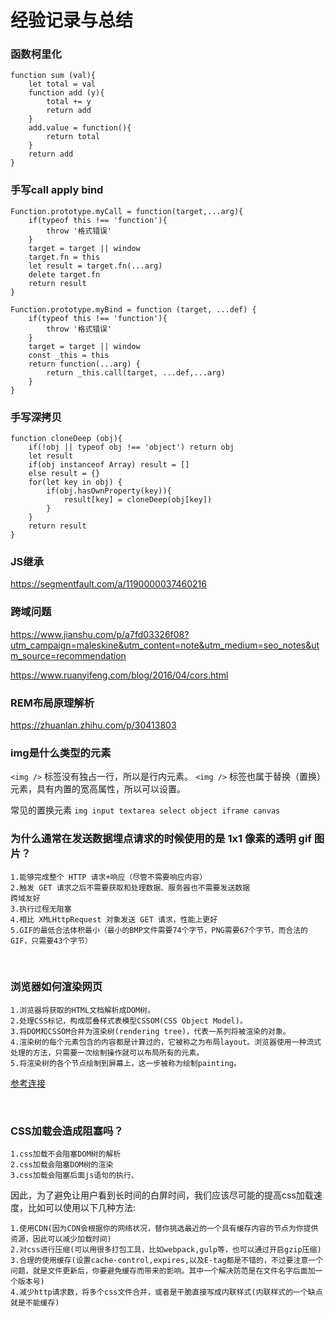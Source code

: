 # 经验记录与总结


### 函数柯里化

```
function sum (val){
    let total = val 
    function add (y){
        total += y
        return add 
    }
    add.value = function(){
        return total 
    }
    return add 
}
```


### 手写call apply bind 

```
Function.prototype.myCall = function(target,...arg){
    if(typeof this !== 'function'){
        throw '格式错误'
    }
    target = target || window 
    target.fn = this 
    let result = target.fn(...arg)
    delete target.fn
    return result 
}
```
```
Function.prototype.myBind = function (target, ...def) {
    if(typeof this !== 'function'){
        throw '格式错误'
    }
    target = target || window 
    const _this = this 
    return function(...arg) {
        return _this.call(target, ...def,...arg)
    }
}
```

### 手写深拷贝

```
function cloneDeep (obj){
    if(!obj || typeof obj !== 'object') return obj 
    let result 
    if(obj instanceof Array) result = []
    else result = {}
    for(let key in obj) {
        if(obj.hasOwnProperty(key)){
            result[key] = cloneDeep(obj[key])
        }
    }
    return result
}
```

### JS继承

https://segmentfault.com/a/1190000037460216
### 跨域问题

https://www.jianshu.com/p/a7fd03326f08?utm_campaign=maleskine&utm_content=note&utm_medium=seo_notes&utm_source=recommendation

https://www.ruanyifeng.com/blog/2016/04/cors.html
### REM布局原理解析

https://zhuanlan.zhihu.com/p/30413803

### img是什么类型的元素

`<img />` 标签没有独占一行，所以是行内元素。
`<img />` 标签也属于替换（置换）元素，具有内置的宽高属性，所以可以设置。

常见的置换元素
`img
input
textarea
select
object
iframe
canvas
`
### 为什么通常在发送数据埋点请求的时候使用的是 1x1 像素的透明 gif 图片？

```
1.能够完成整个 HTTP 请求+响应（尽管不需要响应内容）
2.触发 GET 请求之后不需要获取和处理数据、服务器也不需要发送数据
跨域友好
3.执行过程无阻塞
4.相比 XMLHttpRequest 对象发送 GET 请求，性能上更好
5.GIF的最低合法体积最小（最小的BMP文件需要74个字节，PNG需要67个字节，而合法的GIF，只需要43个字节）
```


<br>


### 浏览器如何渲染网页

```
1.浏览器将获取的HTML文档解析成DOM树。
2.处理CSS标记，构成层叠样式表模型CSSOM(CSS Object Model)。
3.将DOM和CSSOM合并为渲染树(rendering tree)，代表一系列将被渲染的对象。
4.渲染树的每个元素包含的内容都是计算过的，它被称之为布局layout。浏览器使用一种流式处理的方法，只需要一次绘制操作就可以布局所有的元素。
5.将渲染树的各个节点绘制到屏幕上，这一步被称为绘制painting。
```

 [参考连接](https://www.jianshu.com/p/e6252dc9be32_)


<br>

### CSS加载会造成阻塞吗？


```
1.css加载不会阻塞DOM树的解析
2.css加载会阻塞DOM树的渲染
3.css加载会阻塞后面js语句的执行、
```
因此，为了避免让用户看到长时间的白屏时间，我们应该尽可能的提高css加载速度，比如可以使用以下几种方法:
```
1.使用CDN(因为CDN会根据你的网络状况，替你挑选最近的一个具有缓存内容的节点为你提供资源，因此可以减少加载时间)
2.对css进行压缩(可以用很多打包工具，比如webpack,gulp等，也可以通过开启gzip压缩)
3.合理的使用缓存(设置cache-control,expires,以及E-tag都是不错的，不过要注意一个问题，就是文件更新后，你要避免缓存而带来的影响。其中一个解决防范是在文件名字后面加一个版本号)
4.减少http请求数，将多个css文件合并，或者是干脆直接写成内联样式(内联样式的一个缺点就是不能缓存)
```

